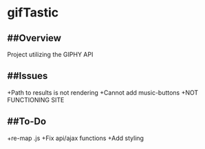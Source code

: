 # gifTastic

##Overview
---
Project utilizing the GIPHY API

##Issues
---
+Path to results is not rendering
+Cannot add music-buttons
+NOT FUNCTIONING SITE

##To-Do
---
+re-map .js
+Fix api/ajax functions
+Add styling
